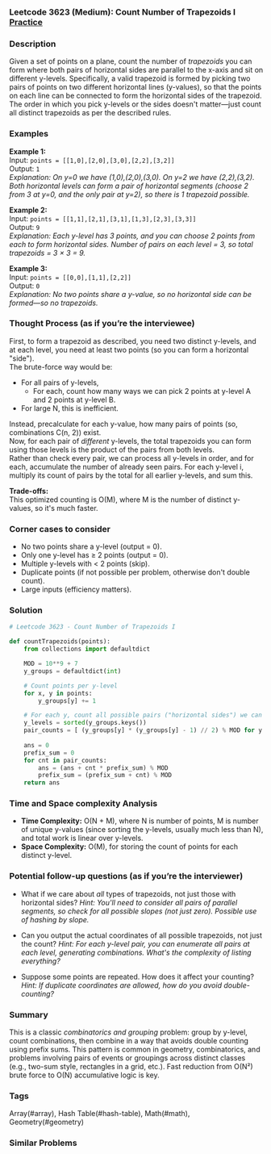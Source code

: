 ### Leetcode 3623 (Medium): Count Number of Trapezoids I [Practice](https://leetcode.com/problems/count-number-of-trapezoids-i)

### Description  
Given a set of points on a plane, count the number of *trapezoids* you can form where both pairs of horizontal sides are parallel to the x-axis and sit on different y-levels. Specifically, a valid trapezoid is formed by picking two pairs of points on two different horizontal lines (y-values), so that the points on each line can be connected to form the horizontal sides of the trapezoid. The order in which you pick y-levels or the sides doesn't matter—just count all distinct trapezoids as per the described rules.

### Examples  

**Example 1:**  
Input: `points = [[1,0],[2,0],[3,0],[2,2],[3,2]]`  
Output: `1`  
*Explanation: On y=0 we have (1,0),(2,0),(3,0). On y=2 we have (2,2),(3,2). Both horizontal levels can form a pair of horizontal segments (choose 2 from 3 at y=0, and the only pair at y=2), so there is 1 trapezoid possible.*

**Example 2:**  
Input: `points = [[1,1],[2,1],[3,1],[1,3],[2,3],[3,3]]`  
Output: `9`  
*Explanation: Each y-level has 3 points, and you can choose 2 points from each to form horizontal sides. Number of pairs on each level = 3, so total trapezoids = 3 × 3 = 9.*

**Example 3:**  
Input: `points = [[0,0],[1,1],[2,2]]`  
Output: `0`  
*Explanation: No two points share a y-value, so no horizontal side can be formed—so no trapezoids.*

### Thought Process (as if you’re the interviewee)  
First, to form a trapezoid as described, you need two distinct y-levels, and at each level, you need at least two points (so you can form a horizontal "side").  
The brute-force way would be:  
- For all pairs of y-levels,
  - For each, count how many ways we can pick 2 points at y-level A and 2 points at y-level B.
- For large N, this is inefficient.

Instead, precalculate for each y-value, how many pairs of points (so, combinations C(n, 2)) exist.  
Now, for each pair of *different* y-levels, the total trapezoids you can form using those levels is the product of the pairs from both levels.  
Rather than check every pair, we can process all y-levels in order, and for each, accumulate the number of already seen pairs. For each y-level i, multiply its count of pairs by the total for all earlier y-levels, and sum this.

**Trade-offs:**  
This optimized counting is O(M), where M is the number of distinct y-values, so it's much faster.

### Corner cases to consider  
- No two points share a y-level (output = 0).
- Only one y-level has ≥ 2 points (output = 0).
- Multiple y-levels with < 2 points (skip).
- Duplicate points (if not possible per problem, otherwise don't double count).
- Large inputs (efficiency matters).

### Solution

```python
# Leetcode 3623 - Count Number of Trapezoids I

def countTrapezoids(points):
    from collections import defaultdict

    MOD = 10**9 + 7
    y_groups = defaultdict(int)

    # Count points per y-level
    for x, y in points:
        y_groups[y] += 1

    # For each y, count all possible pairs ("horizontal sides") we can form
    y_levels = sorted(y_groups.keys())
    pair_counts = [ (y_groups[y] * (y_groups[y] - 1) // 2) % MOD for y in y_levels ]
    
    ans = 0
    prefix_sum = 0
    for cnt in pair_counts:
        ans = (ans + cnt * prefix_sum) % MOD
        prefix_sum = (prefix_sum + cnt) % MOD
    return ans
```

### Time and Space complexity Analysis  

- **Time Complexity:** O(N + M), where N is number of points, M is number of unique y-values (since sorting the y-levels, usually much less than N), and total work is linear over y-levels.
- **Space Complexity:** O(M), for storing the count of points for each distinct y-level.

### Potential follow-up questions (as if you’re the interviewer)  

- What if we care about *all* types of trapezoids, not just those with horizontal sides?
  *Hint: You'll need to consider all pairs of parallel segments, so check for all possible slopes (not just zero). Possible use of hashing by slope.*

- Can you output the actual coordinates of all possible trapezoids, not just the count?
  *Hint: For each y-level pair, you can enumerate all pairs at each level, generating combinations. What's the complexity of listing everything?*

- Suppose some points are repeated. How does it affect your counting?
  *Hint: If duplicate coordinates are allowed, how do you avoid double-counting?*

### Summary
This is a classic *combinatorics and grouping* problem: group by y-level, count combinations, then combine in a way that avoids double counting using prefix sums. This pattern is common in geometry, combinatorics, and problems involving pairs of events or groupings across distinct classes (e.g., two-sum style, rectangles in a grid, etc.). Fast reduction from O(N²) brute force to O(N) accumulative logic is key.

### Tags
Array(#array), Hash Table(#hash-table), Math(#math), Geometry(#geometry)

### Similar Problems
